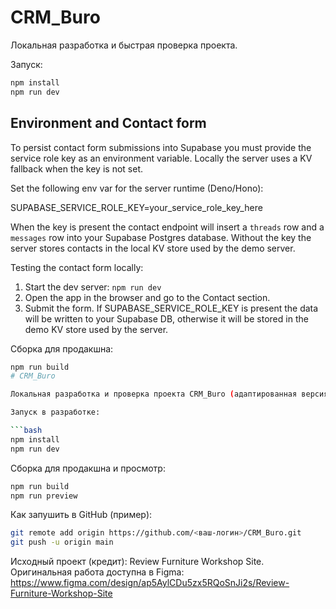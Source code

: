 
# CRM_Buro

Локальная разработка и быстрая проверка проекта.

Запуск:

```bash
npm install
npm run dev
```
Environment and Contact form
----------------------------

To persist contact form submissions into Supabase you must provide the service role key
as an environment variable. Locally the server uses a KV fallback when the key is not set.

Set the following env var for the server runtime (Deno/Hono):

SUPABASE_SERVICE_ROLE_KEY=your_service_role_key_here

When the key is present the contact endpoint will insert a `threads` row and a `messages`
row into your Supabase Postgres database. Without the key the server stores contacts in the
local KV store used by the demo server.

Testing the contact form locally:

1. Start the dev server: `npm run dev`
2. Open the app in the browser and go to the Contact section.
3. Submit the form. If SUPABASE_SERVICE_ROLE_KEY is present the data will be written to
	your Supabase DB, otherwise it will be stored in the demo KV store used by the server.


Сборка для продакшна:

```bash
npm run build
# CRM_Buro

Локальная разработка и проверка проекта CRM_Buro (адаптированная версия дизайна Review Furniture Workshop Site).

Запуск в разработке:

```bash
npm install
npm run dev
```

Сборка для продакшна и просмотр:

```bash
npm run build
npm run preview
```

Как запушить в GitHub (пример):

```bash
git remote add origin https://github.com/<ваш-логин>/CRM_Buro.git
git push -u origin main
```

Исходный проект (кредит): Review Furniture Workshop Site. Оригинальная работа доступна в Figma: https://www.figma.com/design/ap5AylCDu5zx5RQoSnJi2s/Review-Furniture-Workshop-Site
